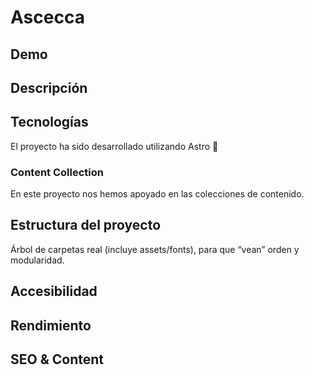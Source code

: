 # Ascecca

## Demo


## Descripción


## Tecnologías
El proyecto ha sido desarrollado utilizando Astro 🚀

### Content Collection

En este proyecto nos hemos apoyado en las colecciones de contenido.

## Estructura del proyecto
Árbol de carpetas real (incluye assets/fonts), para que “vean” orden y modularidad.

## Accesibilidad 


## Rendimiento

## SEO & Content


